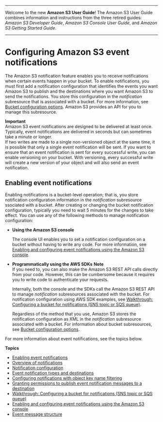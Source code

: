 --------

Welcome to the new **Amazon S3 User Guide**\! The Amazon S3 User Guide combines information and instructions from the three retired guides: *Amazon S3 Developer Guide*, *Amazon S3 Console User Guide*, and *Amazon S3 Getting Started Guide*\.

--------

# Configuring Amazon S3 event notifications<a name="NotificationHowTo"></a>

The Amazon S3 notification feature enables you to receive notifications when certain events happen in your bucket\. To enable notifications, you must first add a notification configuration that identifies the events you want Amazon S3 to publish and the destinations where you want Amazon S3 to send the notifications\. You store this configuration in the *notification* subresource that is associated with a bucket\. For more information, see [Bucket configuration options](UsingBucket.md#bucket-config-options-intro)\. Amazon S3 provides an API for you to manage this subresource\. 

**Important**  
Amazon S3 event notifications are designed to be delivered at least once\. Typically, event notifications are delivered in seconds but can sometimes take a minute or longer\.  
If two writes are made to a single non\-versioned object at the same time, it is possible that only a single event notification will be sent\. If you want to ensure that an event notification is sent for every successful write, you can enable versioning on your bucket\. With versioning, every successful write will create a new version of your object and will also send an event notification\.

## Enabling event notifications<a name="how-to-enable-disable-notification-intro"></a>

Enabling notifications is a bucket\-level operation; that is, you store notification configuration information in the *notification* subresource ssociated with a bucket\. After creating or changing the bucket notification configuration, typically you need to wait 5 minutes for the changes to take effect\. You can use any of the following methods to manage notification configuration:
+ **Using the Amazon S3 console**

  The console UI enables you to set a notification configuration on a bucket without having to write any code\. For more information, see [Enabling and configuring event notifications using the Amazon S3 console](enable-event-notifications.md)\.
+ **Programmatically using the AWS SDKs**
**Note**  
If you need to, you can also make the Amazon S3 REST API calls directly from your code\. However, this can be cumbersome because it requires you to write code to authenticate your requests\. 

  Internally, both the console and the SDKs call the Amazon S3 REST API to manage *notification* subresources associated with the bucket\. For notification configuration using AWS SDK examples, see [Walkthrough: Configuring a bucket for notifications \(SNS topic or SQS queue\)](ways-to-add-notification-config-to-bucket.md)\.

  Regardless of the method that you use, Amazon S3 stores the notification configuration as XML in the *notification* subresource associated with a bucket\. For information about bucket subresources, see [Bucket configuration options](UsingBucket.md#bucket-config-options-intro)\. 

For more information about event notifications, see the topics below\.

**Topics**
+ [Enabling event notifications](#how-to-enable-disable-notification-intro)
+ [Overview of notifications](notification-how-to-overview.md)
+ [Notification configuration](event-notification-configuration.md)
+ [Event notification types and destinations](notification-how-to-event-types-and-destinations.title.md)
+ [Configuring notifications with object key name filtering](notification-how-to-filtering.md)
+ [Granting permissions to publish event notification messages to a destination](grant-destinations-permissions-to-s3.md)
+ [Walkthrough: Configuring a bucket for notifications \(SNS topic or SQS queue\)](ways-to-add-notification-config-to-bucket.md)
+ [Enabling and configuring event notifications using the Amazon S3 console](enable-event-notifications.md)
+ [Event message structure](notification-content-structure.md)